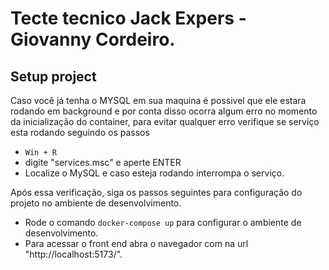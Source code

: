 # Tecte tecnico Jack Expers - Giovanny Cordeiro.

## Setup project

Caso você já tenha o MYSQL em sua maquina é possivel que ele estara rodando em background 
e por conta disso ocorra algum erro no momento da inicialização do container, para evitar
qualquer erro verifique se serviço esta rodando seguindo os passos
-  `Win + R`
- digite "services.msc" e aperte ENTER
- Localize o MySQL e caso esteja rodando interrompa o serviço.

Após essa verificação, siga os passos seguintes para configuração do projeto no 
ambiente de desenvolvimento.

- Rode o comando `docker-compose up` para configurar o ambiente de desenvolvimento.
- Para acessar o front end abra o navegador com na url "http://localhost:5173/".